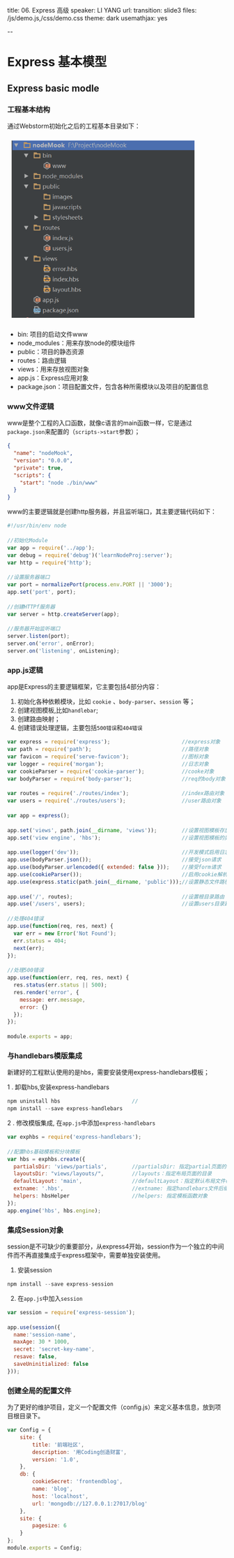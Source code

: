 title: 06. Express 高级
speaker: LI YANG
url: 
transition: slide3
files: /js/demo.js,/css/demo.css
theme: dark
usemathjax: yes

--
# Express 基本模型
## Express basic modle

### 工程基本结构
通过Webstorm初始化之后的工程基本目录如下：
<p><img src="img/02/001.png" width="420" style="margin: 10px"></p>

* bin: 项目的启动文件www
* node_modules：用来存放node的模块组件
* public：项目的静态资源
* routes：路由逻辑
* views：用来存放视图对象
* app.js：Express应用对象
* package.json：项目配置文件，包含各种所需模块以及项目的配置信息

### www文件逻辑
www是整个工程的入口函数，就像c语言的main函数一样，它是通过`package.json`来配置的（`scripts->start`参数）；
```json
{
  "name": "nodeMook",
  "version": "0.0.0",
  "private": true,
  "scripts": {
    "start": "node ./bin/www"
  }
}
```

www的主要逻辑就是创建http服务器，并且监听端口，其主要逻辑代码如下：
```js
#!/usr/bin/env node

//初始化Module
var app = require('../app');
var debug = require('debug')('learnNodeProj:server');
var http = require('http');

//设置服务器端口
var port = normalizePort(process.env.PORT || '3000');
app.set('port', port);

//创建HTTPf服务器
var server = http.createServer(app);

//服务器开始监听端口
server.listen(port);
server.on('error', onError);
server.on('listening', onListening);
```


### app.js逻辑
app是Express的主要逻辑框架，它主要包括4部分内容：

1. 初始化各种依赖模块，比如 `cookie` 、`body-parser`、`session` 等；  
2. 创建视图模板,比如`handlebar`;
3. 创建路由映射；  
4. 创建错误处理逻辑，主要包括`500错误`和`404错误`  

```js
var express = require('express');                       //express对象
var path = require('path');                             //路径对象
var favicon = require('serve-favicon');                 //图标对象
var logger = require('morgan');                         //日志对象
var cookieParser = require('cookie-parser');            //cooke对象
var bodyParser = require('body-parser');                //req的body对象

var routes = require('./routes/index');                 //index路由对象
var users = require('./routes/users');                  //user路由对象

var app = express();

app.set('views', path.join(__dirname, 'views'));        //设置视图模板存放的路径
app.set('view engine', 'hbs');                          //设置视图模板的类型为handlebar

app.use(logger('dev'));                                 //开发模式启用日志
app.use(bodyParser.json());                             //接受json请求
app.use(bodyParser.urlencoded({ extended: false }));    //接受form请求
app.use(cookieParser());                                //启用cookie解析
app.use(express.static(path.join(__dirname, 'public')));//设置静态文件路径

app.use('/', routes);                                   //设置根目录路由
app.use('/users', users);                               //设置users目录路由

//处理404错误
app.use(function(req, res, next) {
  var err = new Error('Not Found');
  err.status = 404;
  next(err);
});

//处理500错误
app.use(function(err, req, res, next) {
  res.status(err.status || 500);
  res.render('error', {
    message: err.message,
    error: {}
  });
});

module.exports = app;
```



### 与handlebars模版集成
新建好的工程默认使用的是hbs，需要安装使用express-handlebars模板；

1 . 卸载hbs,安装express-handlebars
```js
npm uninstall hbs                       //
npm install --save express-handlebars   
```

2 . 修改模版集成, 在`app.js`中添加`express-handlebars`
```js
var exphbs = require('express-handlebars');

//配置hbs基础模板和分块模板
var hbs = exphbs.create({
  partialsDir: 'views/partials',        //partialsDir: 指定partial页面的目录。
  layoutsDir: "views/layouts/",         //layouts：指定布局页面的目录
  defaultLayout: 'main',                //defaultLayout：指定默认布局文件(没带后缀)
  extname: '.hbs',                      //extname: 指定handlebars文件后缀
  helpers: hbsHelper                    //helpers: 指定模板函数对象
});
app.engine('hbs', hbs.engine);
```


### 集成Session对象
session是不可缺少的重要部分，从express4开始，session作为一个独立的中间件而不再直接集成于express框架中，需要单独安装使用。

1. 安装session
```js
npm install --save express-session
```

2. 在`app.js`中加入`session`
```js
var session = require('express-session');

app.use(session({
  name:'session-name',
  maxAge: 30 * 1000,
  secret: 'secret-key-name',
  resave: false,
  saveUninitialized: false
}));
```

### 创建全局的配置文件
为了更好的维护项目，定义一个配置文件（config.js）来定义基本信息，放到项目根目录下。
```js 
var Config = {
    site: {
        title: '前端社区',
        description: '用Coding创造财富',
        version: '1.0',
    },
    db: {
        cookieSecret: 'frontendblog',
        name: 'blog',
        host: 'localhost',
        url: 'mongodb://127.0.0.1:27017/blog'
    },
    site: {
        pagesize: 6
    }
};
module.exports = Config;
```
